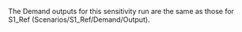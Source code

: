 The Demand outputs for this sensitivity run are the same as those for S1_Ref (Scenarios/S1_Ref/Demand/Output).